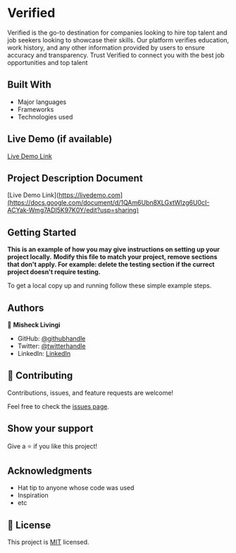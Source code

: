 # Verified
Verified is the go-to destination for companies looking to hire top talent and job seekers looking to showcase their skills. Our platform verifies education, work history, and any other information provided by users to ensure accuracy and transparency. Trust Verified to connect you with the best job opportunities and top talent

## Built With

- Major languages
- Frameworks
- Technologies used

## Live Demo (if available)

[Live Demo Link](https://livedemo.com)


## Project Description Document

[Live Demo Link](https://livedemo.com](https://docs.google.com/document/d/1QAm6Ubn8XLGxtWlzg6U0cI-ACYak-Wmg7ADl5K97K0Y/edit?usp=sharing)


## Getting Started

**This is an example of how you may give instructions on setting up your project locally.**
**Modify this file to match your project, remove sections that don't apply. For example: delete the testing section if the currect project doesn't require testing.**


To get a local copy up and running follow these simple example steps.

## Authors

👤 **Misheck Livingi**

- GitHub: [@githubhandle](https://github.com/misheck12)
- Twitter: [@twitterhandle](https://twitter.com/mishecklivingi2)
- LinkedIn: [LinkedIn](https://www.linkedin.com/in/misheck-livingi-a0b536142/)

## 🤝 Contributing

Contributions, issues, and feature requests are welcome!

Feel free to check the [issues page](../../issues/).

## Show your support

Give a ⭐️ if you like this project!

## Acknowledgments

- Hat tip to anyone whose code was used
- Inspiration
- etc

## 📝 License

This project is [MIT](./MIT.md) licensed.
